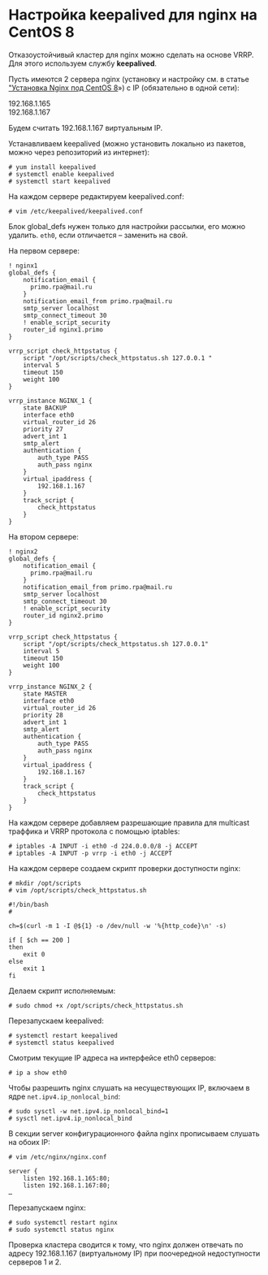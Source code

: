 # Настройка keepalived для nginx на CentOS 8

Отказоустойчивый кластер для nginx можно сделать на основе VRRP. Для этого используем службу **keepalived**.

Пусть имеются 2 сервера nginx (установку и настройку см. в статье ["Установка Nginx под CentOS 8](../../../../../orchestrator-new/install/linux/centos/nginx-centos.md)») c IP (обязательно в одной сети):

192.168.1.165  
192.168.1.167

Будем считать 192.168.1.167 виртуальным IP.

Устанавливаем keepalived (можно установить локально из пакетов, можно через репозиторий из интернет):
```
# yum install keepalived 
# systemctl enable keepalived
# systemctl start keepalived
```
На каждом сервере редактируем keepalived.conf:
```
# vim /etc/keepalived/keepalived.conf
```
Блок global_defs нужен только для настройки рассылки, его можно удалить. `eth0`, если отличается – заменить на свой.

На первом сервере:	
```
! nginx1
global_defs {
    notification_email {
      primo.rpa@mail.ru
    }
    notification_email_from primo.rpa@mail.ru
    smtp_server localhost
    smtp_connect_timeout 30
    ! enable_script_security
    router_id nginx1.primo
}

vrrp_script check_httpstatus {
    script "/opt/scripts/check_httpstatus.sh 127.0.0.1 "
    interval 5
    timeout 150
    weight 100
}

vrrp_instance NGINX_1 {
    state BACKUP
    interface eth0
    virtual_router_id 26
    priority 27
    advert_int 1
    smtp_alert
    authentication {
        auth_type PASS
        auth_pass nginx
    }
    virtual_ipaddress {
        192.168.1.167
    }
    track_script {
        check_httpstatus
    }
}
```
На втором сервере:
```
! nginx2
global_defs {
    notification_email {
      primo.rpa@mail.ru
    }
    notification_email_from primo.rpa@mail.ru
    smtp_server localhost
    smtp_connect_timeout 30
    ! enable_script_security
    router_id nginx2.primo
}

vrrp_script check_httpstatus {
    script "/opt/scripts/check_httpstatus.sh 127.0.0.1"
    interval 5
    timeout 150
    weight 100
}

vrrp_instance NGINX_2 {
    state MASTER
    interface eth0
    virtual_router_id 26
    priority 28
    advert_int 1
    smtp_alert
    authentication {
        auth_type PASS
        auth_pass nginx
    }
    virtual_ipaddress {
        192.168.1.167
    }
    track_script {
        check_httpstatus
    }
}
```
На каждом сервере добавляем разрешающие правила для multicast траффика и VRRP протокола с помощью iptables:
```
# iptables -A INPUT -i eth0 -d 224.0.0.0/8 -j ACCEPT
# iptables -A INPUT -p vrrp -i eth0 -j ACCEPT
```
На каждом сервере создаем скрипт проверки доступности nginx:
```
# mkdir /opt/scripts
# vim /opt/scripts/check_httpstatus.sh

#!/bin/bash
#

ch=$(curl -m 1 -I @${1} -o /dev/null -w '%{http_code}\n' -s)

if [ $ch == 200 ]
then
    exit 0
else
    exit 1
fi
```
Делаем скрипт исполняемым:
```
# sudo chmod +x /opt/scripts/check_httpstatus.sh
```
Перезапускаем keepalived:
```
# systemctl restart keepalived
# systemctl status keepalived
```
Смотрим текущие IP адреса на интерфейсе eth0 серверов:
```
# ip a show eth0
```
Чтобы разрешить nginx слушать на несуществующих IP, включаем в ядре `net.ipv4.ip_nonlocal_bind`:
```
# sudo sysctl -w net.ipv4.ip_nonlocal_bind=1
# sysctl net.ipv4.ip_nonlocal_bind
```
В секции server конфигурационного файла nginx прописываем слушать на обоих IP:
```
# vim /etc/nginx/nginx.conf

server {
    listen 192.168.1.165:80;
    listen 192.168.1.167:80;
…
```
Перезапускаем nginx:
```
# sudo systemctl restart nginx
# sudo systemctl status nginx
```
Проверка кластера сводится к тому, что nginx должен отвечать по адресу 192.168.1.167 (виртуальному IP) при поочередной недоступности серверов 1 и 2.


